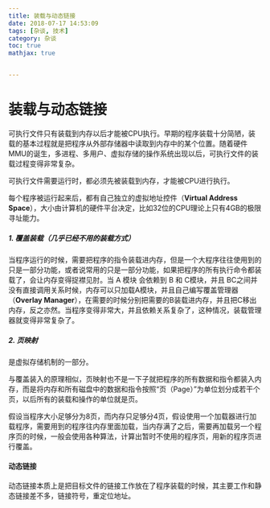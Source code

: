 ```yaml
---
title: 装载与动态链接
date: 2018-07-17 14:53:09
tags: [杂谈, 技术]
category: 杂谈
toc: true
mathjax: true


---
```


# 装载与动态链接

可执行文件只有装载到内存以后才能被CPU执行。早期的程序装载十分简陋，装载的基本过程就是把程序从外部存储器中读取到内存中的某个位置。随着硬件MMU的诞生，多进程、多用户、虚拟存储的操作系统出现以后，可执行文件的装载过程变得非常复杂。

可执行文件需要运行时，都必须先被装载到内存，才能被CPU进行执行。

每个程序被运行起来后，都有自己独立的虚拟地址控件（**Virtual Address Space**），大小由计算机的硬件平台决定，比如32位的CPU理论上只有4GB的极限寻址能力。

##### 1. 覆盖装载（几乎已经不用的装载方式）

当程序运行的时候，需要把程序的指令装载进内存，但是一个大程序往往使用到的只是一部分功能，或者说常用的只是一部分功能，如果把程序的所有执行命令都装载了，会让内存变得捉襟见肘。当 A 模块 会依赖到 B 和 C模块，并且 BC之间并没有直接调用关系时候，内存可以只加载A模块，并且自己编写覆盖管理器（**Overlay Manager**），在需要的时候分别把需要的B装载进内存，并且把C移出内存，反之亦然。当程序变得非常大，并且依赖关系复杂了，这种情况，装载管理器就变得非常复杂了。

##### 2. 页映射

是虚拟存储机制的一部分。

与覆盖装入的原理相似，页映射也不是一下子就把程序的所有数据和指令都装入内存，而是将内存和所有磁盘中的数据和指令按照“页（Page）”为单位划分成若干个页，以后所有的装载和操作的单位就是页。

假设当程序大小足够分为8页，而内存只足够分4页，假设使用一个加载器进行加载程序，需要用到的程序往内存里面加载，当内存满了之后，需要再加载另一个程序页的时候，一般会使用各种算法，计算出暂时不使用的程序页，用新的程序页进行覆盖。



#### 动态链接

动态链接本质上是把目标文件的链接工作放在了程序装载的时候，其主要工作和静态链接差不多，链接符号，重定位地址。
